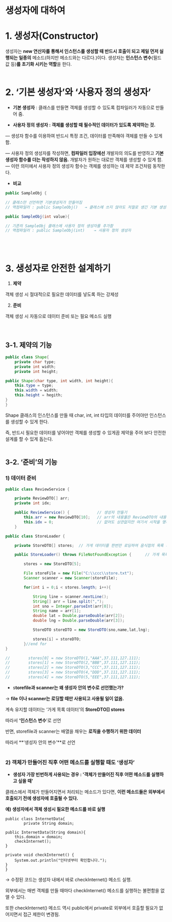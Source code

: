 # 생성자에 대하여

# 1. ****생성자(Constructor)****

생성자는 **new 연산자를 통해서 인스턴스를 생성할 때 반드시 호출이 되고 제일 먼저 실행되는 일종의** 메소드(하지만 메소드와는 다르다.)이다. 생성자는 **인스턴스 변수**(필드 값 등)**를 초기화 시키는 역할**을 한다.
<br>
<br>
# 2. ‘기본 생성자’와 ‘사용자 정의 생성자’

- **기본 생성자** : 클래스를 만들면 객체를 생성할 수 있도록 컴파일러가 자동으로 만들어 줌.

- **사용자 정의 생성자 : 객체를 생성할 때 필수적인 데이터가 있도록 제약하는 것.**

— 생성자 함수를 이용하여 반드시 특정 조건, 데이터를 만족해야 객체를 만들 수 있게 함.

— 사용자 정의 생성자를 작성하면, **컴파일러 입장에선** 개발자의 의도를 반영하고 **기본 생성자 함수를 더는 작성하지 않음.** 개발자가 원하는 대로만 객체를 생성할 수 있게 함.
— 이런 의미에서 사용자 정의 생성자 함수는 객체를 생성하는 데 제약 조건처럼 동작한다.

- **비교**

```java
public SampleObj {         

// 클래스만 선언하면 기본생성자가 만들어짐
// 역컴파일러 : public SampleObj()   → 클래스에 쓰지 않아도 저절로 생긴 기본 생성자

public SampleObj(int value){         

// 기존의 SampleObj 클래스에 사용자 정의 생성자를 추가함
// 역컴파일러 : public SampleObj(int)    → 사용자 정의 생성자
```
<br>
<br>

# 3. 생성자로 안전한 설계하기

1. **제약**

객체 생성 시 절대적으로 필요한 데이터를 넣도록 하는 강제성

2. **준비**

객체 생성 시 자동으로 데이터 준비 또는 필요 메소드 실행   
<br>
<br>
## 3-1. 제약의 기능

```java
public class Shape{
	private char type;
	private int width;
	private int height;

public Shape(char type, int width, int height){
	this.type = type;
	this.width = width;
	this.height = hegith;
}
}
```

Shape 클래스의 인스턴스를 만들 때 char, int, int 타입의 데이터를 주어야만 인스턴스를 생성할 수 있게 한다.

즉, 반드시 필요한 데이터를 넣어야만 객체를 생성할 수 있게끔 제약을 주어 보다 안전한 설계를 할 수 있게 돕는다.
<br>
<br>
## 3-2. ‘준비’의 기능

### 1) 데이터 준비

```java
public class ReviewService {

    private ReviewDTO[] arr;
    private int idx;

    public ReviewService() {            // 생성자 만들기
        this.arr = new ReviewDTO[10];   // arr의 내용물은 ReviewDTO의 내용물
        this.idx = 0;                   // 없어도 상관없지만 여기서 시작을 명확하게
    }
```

```java
public class StoreLoader {

    private StoreDTO[] stores;  // 가게 데이터를 한번만 로딩하여 음식점의 목록 계속 유지

    public StoreLoader() throws FileNotFoundException {      // 가게 목록 준비의 생성자

        stores = new StoreDTO[5];

        File storeFile = new File("C:\\ccc\\store.txt");
        Scanner scanner = new Scanner(storeFile);

        for(int i = 0;i < stores.length; i++){

            String line = scanner.nextLine();
            String[] arr = line.split(",");
            int sno = Integer.parseInt(arr[0]);
            String name = arr[1];
            double lat = Double.parseDouble(arr[2]);
            double lng = Double.parseDouble(arr[3]);

            StoreDTO storeDTO = new StoreDTO(sno,name,lat,lng);

            stores[i] = storeDTO;
        }//end for
}

//        stores[0] = new StoreDTO(1,"AAA",37.111,127.111);
//        stores[1] = new StoreDTO(2,"BBB",37.111,127.111);
//        stores[2] = new StoreDTO(3,"CCC",37.111,127.111);
//        stores[3] = new StoreDTO(4,"DDD",37.111,127.111);
//        stores[4] = new StoreDTO(5,"EEE",37.111,127.111);
```

- s**torefile과 scanner는 왜 생성자 안의 변수로 선언했는가?**

→ **file 이나 scanner는 로딩할 때만 사용되고 사용될 일이 없음.**

계속 유지할 데이터는 ‘가게 목록 데이터’의 **StoreDTO[] stores**

따라서 **‘인스턴스 변수**’로 선언

반면, storefile과 scanner는 배열을 채우는 **로직을 수행하기 위한 데이터**

따라서 **‘생성자 안의 변수’**로 선언
<br>
<br>
### 2) 객체가 만들어진 직후 어떤 메소드를 실행할 때도 ‘생성자’

- **생성자 가장 빈번하게 사용되는 경우 : '객체가 만들어진 직후 어떤 메소드를 실행하고 싶을 때'**

클래스에서 객체가 만들어지면서 처리되는 메소드가 있다면, 
**이런 메소드들은 외부에서 호출되기 전에 생성자에 호출될 수 있다.**

**예) 생성자에서 객체 생성시 필요한 메소드를 바로 실행**

```
public class InternetData{
		private String domain;

public InternetData(String domain){
	this.domain = domain;
	checkInternet();
}

private void checkInternet() {
	System.out.println("인터넷부터 확인합니다.");
}
}
```

→ 수정된 코드는 생성자 내에서 바로 checkInternet() 메소드 실행.

외부에서는 매번 객체를 만들 때마다 checkInternet() 메소드를 실행하는 불편함을 없앨 수 있다. 

또한 checkInternet() 메소드 역시 public에서 private로 외부에서 호출할 필요가 없어지면서 접근 제한이 변경됨.
